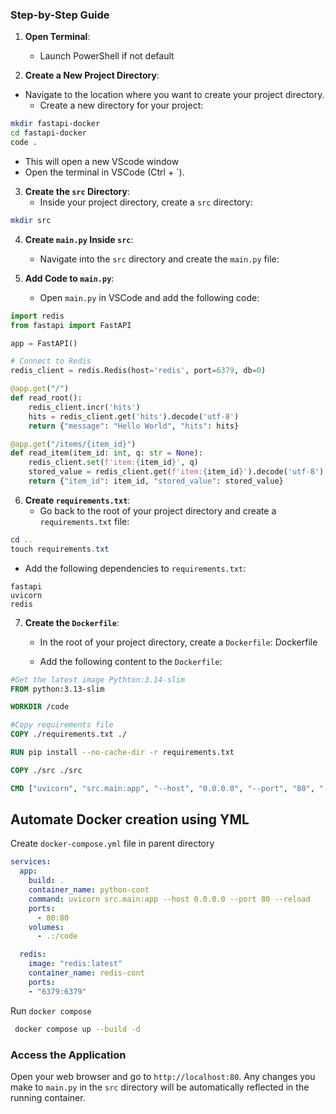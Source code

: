 ### Step-by-Step Guide

1. **Open Terminal**:
   - Launch PowerShell if not default

2. **Create a New Project Directory**:
 - Navigate to the location where you want to create your project directory.
   - Create a new directory for your project:
   
```sh
mkdir fastapi-docker
cd fastapi-docker
code .
```
- This will open a new VScode window
- Open the terminal in VSCode (Ctrl + `).

3. **Create the `src` Directory**:
   - Inside your project directory, create a `src` directory:
```sh
mkdir src
```

4. **Create `main.py` Inside `src`**:
   - Navigate into the `src` directory and create the `main.py` file:

5. **Add Code to `main.py`**:
   - Open `main.py` in VSCode and add the following code:
   
```python
import redis
from fastapi import FastAPI

app = FastAPI()

# Connect to Redis
redis_client = redis.Redis(host='redis', port=6379, db=0)

@app.get("/")
def read_root():
    redis_client.incr('hits')
    hits = redis_client.get('hits').decode('utf-8')
    return {"message": "Hello World", "hits": hits}

@app.get("/items/{item_id}")
def read_item(item_id: int, q: str = None):
    redis_client.set(f'item:{item_id}', q)
    stored_value = redis_client.get(f'item:{item_id}').decode('utf-8')
    return {"item_id": item_id, "stored_value": stored_value}
```

6. **Create `requirements.txt`**:
   - Go back to the root of your project directory and create a `requirements.txt` file:
```powershell
cd ..
touch requirements.txt
```
   - Add the following dependencies to `requirements.txt`:
```
fastapi
uvicorn
redis
```

7. **Create the `Dockerfile`**:
   - In the root of your project directory, create a `Dockerfile`:
Dockerfile

   - Add the following content to the `Dockerfile`:
```Dockerfile
#Get the latest image Pythton:3.14-slim
FROM python:3.13-slim

WORKDIR /code

#Copy requirements file
COPY ./requirements.txt ./

RUN pip install --no-cache-dir -r requirements.txt

COPY ./src ./src

CMD ["uvicorn", "src.main:app", "--host", "0.0.0.0", "--port", "80", "--reload"]
```


## Automate Docker creation using YML

Create `docker-compose.yml` file in parent directory 

```yml
services:
  app:
    build: .
    container_name: python-cont
    command: uvicorn src.main:app --host 0.0.0.0 --port 80 --reload
    ports:
      - 80:80
    volumes:
      - .:/code

  redis:
    image: "redis:latest"
    container_name: redis-cont
    ports:
    - "6379:6379"
```

Run `docker compose`

```sh
 docker compose up --build -d
 ```


### Access the Application

Open your web browser and go to `http://localhost:80`. Any changes you make to `main.py` in the `src` directory will be automatically reflected in the running container.